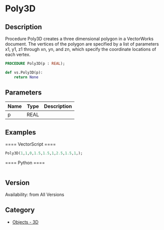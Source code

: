 # Poly3D

## Description
Procedure Poly3D creates a three dimensional polygon in a VectorWorks document. The vertices of the polygon are specified by a list of parameters x1, y1, z1 through xn, yn, and zn, which specify the coordinate locations of each vertex.

```pascal
PROCEDURE Poly3D(p : REAL);
```

```python
def vs.Poly3D(p):
    return None
```

## Parameters
|Name|Type|Description|
|---|---|---|
|p|REAL|   |

## Examples
==== VectorScript ====
```pascal
Poly3D(1,1,0,1.5,1.5,1,2.5,1.5,1,);
```
==== Python ====
```python

```

## Version
Availability: from All Versions

## Category
* [Objects - 3D](../Categories/Objects%20-%203D.md)
